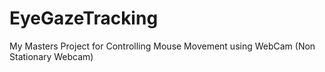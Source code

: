 # EyeGazeTracking
My Masters Project for Controlling Mouse Movement using WebCam (Non Stationary Webcam)
